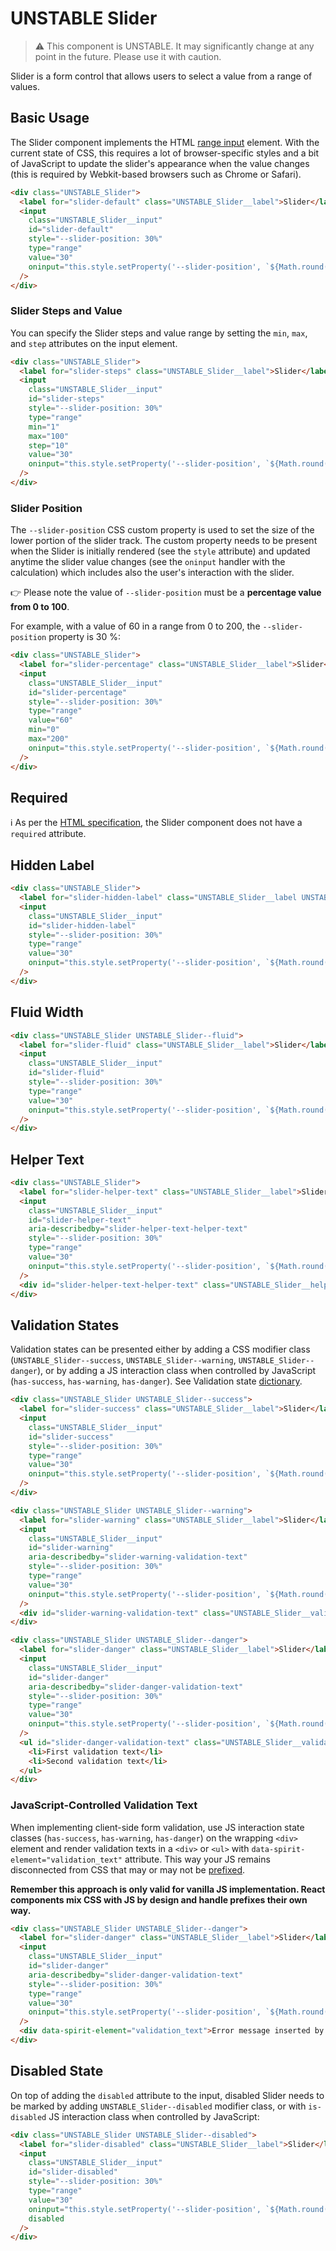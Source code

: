 # UNSTABLE Slider

> ⚠️ This component is UNSTABLE. It may significantly change at any point in the future.
> Please use it with caution.

Slider is a form control that allows users to select a value from a range of values.

## Basic Usage

The Slider component implements the HTML [range input][mdn-range] element. With the current state of CSS, this requires
a lot of browser-specific styles and a bit of JavaScript to update the slider's appearance when the value changes (this
is required by Webkit-based browsers such as Chrome or Safari).

```html
<div class="UNSTABLE_Slider">
  <label for="slider-default" class="UNSTABLE_Slider__label">Slider</label>
  <input
    class="UNSTABLE_Slider__input"
    id="slider-default"
    style="--slider-position: 30%"
    type="range"
    value="30"
    oninput="this.style.setProperty('--slider-position', `${Math.round((100 * this.value) / 100)}%`);"
  />
</div>
```

### Slider Steps and Value

You can specify the Slider steps and value range by setting the `min`, `max`, and `step` attributes on the input element.

```html
<div class="UNSTABLE_Slider">
  <label for="slider-steps" class="UNSTABLE_Slider__label">Slider</label>
  <input
    class="UNSTABLE_Slider__input"
    id="slider-steps"
    style="--slider-position: 30%"
    type="range"
    min="1"
    max="100"
    step="10"
    value="30"
    oninput="this.style.setProperty('--slider-position', `${Math.round((100 * this.value) / 100)}%`);"
  />
</div>
```

### Slider Position

The `--slider-position` CSS custom property is used to set the size of the lower portion of the slider track. The custom
property needs to be present when the Slider is initially rendered (see the `style` attribute) and updated anytime the slider
value changes (see the `oninput` handler with the calculation) which includes also the user's interaction with the
slider.

👉 Please note the value of `--slider-position` must be a **percentage value from 0 to 100**.

For example, with a value of 60 in a range from 0 to 200, the `--slider-position` property is 30 %:

```html
<div class="UNSTABLE_Slider">
  <label for="slider-percentage" class="UNSTABLE_Slider__label">Slider</label>
  <input
    class="UNSTABLE_Slider__input"
    id="slider-percentage"
    style="--slider-position: 30%"
    type="range"
    value="60"
    min="0"
    max="200"
    oninput="this.style.setProperty('--slider-position', `${Math.round((100 * this.value) / 200)}%`);"
  />
</div>
```

## Required

ℹ️ As per the [HTML specification][html-spec-range], the Slider component does not have a `required` attribute.

## Hidden Label

```html
<div class="UNSTABLE_Slider">
  <label for="slider-hidden-label" class="UNSTABLE_Slider__label UNSTABLE_Slider__label--hidden">Slider</label>
  <input
    class="UNSTABLE_Slider__input"
    id="slider-hidden-label"
    style="--slider-position: 30%"
    type="range"
    value="30"
    oninput="this.style.setProperty('--slider-position', `${Math.round((100 * this.value) / 100)}%`);"
  />
</div>
```

## Fluid Width

```html
<div class="UNSTABLE_Slider UNSTABLE_Slider--fluid">
  <label for="slider-fluid" class="UNSTABLE_Slider__label">Slider</label>
  <input
    class="UNSTABLE_Slider__input"
    id="slider-fluid"
    style="--slider-position: 30%"
    type="range"
    value="30"
    oninput="this.style.setProperty('--slider-position', `${Math.round((100 * this.value) / 100)}%`);"
  />
</div>
```

## Helper Text

```html
<div class="UNSTABLE_Slider">
  <label for="slider-helper-text" class="UNSTABLE_Slider__label">Slider</label>
  <input
    class="UNSTABLE_Slider__input"
    id="slider-helper-text"
    aria-describedby="slider-helper-text-helper-text"
    style="--slider-position: 30%"
    type="range"
    value="30"
    oninput="this.style.setProperty('--slider-position', `${Math.round((100 * this.value) / 100)}%`);"
  />
  <div id="slider-helper-text-helper-text" class="UNSTABLE_Slider__helperText">Helper text</div>
</div>
```

## Validation States

Validation states can be presented either by adding a CSS modifier class
(`UNSTABLE_Slider--success`, `UNSTABLE_Slider--warning`, `UNSTABLE_Slider--danger`), or by adding
a JS interaction class when controlled by JavaScript (`has-success`,
`has-warning`, `has-danger`). See Validation state [dictionary][dictionary-validation].

```html
<div class="UNSTABLE_Slider UNSTABLE_Slider--success">
  <label for="slider-success" class="UNSTABLE_Slider__label">Slider</label>
  <input
    class="UNSTABLE_Slider__input"
    id="slider-success"
    style="--slider-position: 30%"
    type="range"
    value="30"
    oninput="this.style.setProperty('--slider-position', `${Math.round((100 * this.value) / 100)}%`);"
  />
</div>

<div class="UNSTABLE_Slider UNSTABLE_Slider--warning">
  <label for="slider-warning" class="UNSTABLE_Slider__label">Slider</label>
  <input
    class="UNSTABLE_Slider__input"
    id="slider-warning"
    aria-describedby="slider-warning-validation-text"
    style="--slider-position: 30%"
    type="range"
    value="30"
    oninput="this.style.setProperty('--slider-position', `${Math.round((100 * this.value) / 100)}%`);"
  />
  <div id="slider-warning-validation-text" class="UNSTABLE_Slider__validationText">Validation text</div>
</div>

<div class="UNSTABLE_Slider UNSTABLE_Slider--danger">
  <label for="slider-danger" class="UNSTABLE_Slider__label">Slider</label>
  <input
    class="UNSTABLE_Slider__input"
    id="slider-danger"
    aria-describedby="slider-danger-validation-text"
    style="--slider-position: 30%"
    type="range"
    value="30"
    oninput="this.style.setProperty('--slider-position', `${Math.round((100 * this.value) / 100)}%`);"
  />
  <ul id="slider-danger-validation-text" class="UNSTABLE_Slider__validationText">
    <li>First validation text</li>
    <li>Second validation text</li>
  </ul>
</div>
```

### JavaScript-Controlled Validation Text

When implementing client-side form validation, use JS interaction state classes
(`has-success`, `has-warning`, `has-danger`) on the wrapping `<div>` element and
render validation texts in a `<div>` or `<ul>` with `data-spirit-element="validation_text"`
attribute. This way your JS remains disconnected from CSS that may or may not be
[prefixed][prefixed].

**Remember this approach is only valid for vanilla JS implementation. React
components mix CSS with JS by design and handle prefixes their own way.**

```html
<div class="UNSTABLE_Slider UNSTABLE_Slider--danger">
  <label for="slider-danger" class="UNSTABLE_Slider__label">Slider</label>
  <input
    class="UNSTABLE_Slider__input"
    id="slider-danger"
    aria-describedby="slider-danger-validation-text"
    style="--slider-position: 30%"
    type="range"
    value="30"
    oninput="this.style.setProperty('--slider-position', `${Math.round((100 * this.value) / 100)}%`);"
  />
  <div data-spirit-element="validation_text">Error message inserted by JS</div>
</div>
```

## Disabled State

On top of adding the `disabled` attribute to the input, disabled Slider needs to
be marked by adding `UNSTABLE_Slider--disabled` modifier class, or with `is-disabled`
JS interaction class when controlled by JavaScript:

```html
<div class="UNSTABLE_Slider UNSTABLE_Slider--disabled">
  <label for="slider-disabled" class="UNSTABLE_Slider__label">Slider</label>
  <input
    class="UNSTABLE_Slider__input"
    id="slider-disabled"
    style="--slider-position: 30%"
    type="range"
    value="30"
    oninput="this.style.setProperty('--slider-position', `${Math.round((100 * this.value) / 100)}%`);"
    disabled
  />
</div>
```

[mdn-range]: https://developer.mozilla.org/en-US/docs/Web/HTML/Element/input/range
[html-spec-range]: https://html.spec.whatwg.org/multipage/input.html#range-state-(type=range)
[prefixed]: https://github.com/lmc-eu/spirit-design-system/blob/main/packages/web/README.md#prefixing-css-class-names
[dictionary-validation]: https://github.com/lmc-eu/spirit-design-system/blob/main/docs/DICTIONARIES.md#validation
